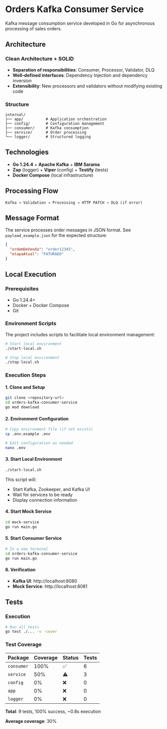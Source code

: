 # Orders Kafka Consumer Service

Kafka message consumption service developed in Go for asynchronous processing of sales orders.

## Architecture

### Clean Architecture + SOLID

- **Separation of responsibilities**: Consumer, Processor, Validator, DLQ
- **Well-defined interfaces**: Dependency Injection and dependency inversion
- **Extensibility**: New processors and validators without modifying existing code

### Structure

```
internal/
├── app/          # Application orchestration
├── config/       # Configuration management
├── consumer/     # Kafka consumption
├── service/      # Order processing
└── logger/       # Structured logging
```

## Technologies

- **Go 1.24.4** + **Apache Kafka** + **IBM Sarama**
- **Zap** (logger) + **Viper** (config) + **Testify** (tests)
- **Docker Compose** (local infrastructure)

## Processing Flow

```
Kafka → Validation → Processing → HTTP PATCH → DLQ (if error)
```

## Message Format

The service processes order messages in JSON format. See `payload_example.json` for the expected structure:

```json
{
  "ordemDeVenda": "order12345",
  "etapaAtual": "FATURADO"
}
```

## Local Execution

### Prerequisites

- Go 1.24.4+
- Docker + Docker Compose
- Git

### Environment Scripts

The project includes scripts to facilitate local environment management:

```bash
# Start local environment
./start-local.sh

# Stop local environment
./stop-local.sh
```

### Execution Steps

#### 1. Clone and Setup

```bash
git clone <repository-url>
cd orders-kafka-consumer-service
go mod download
```

#### 2. Environment Configuration

```bash
# Copy environment file (if not exists)
cp .env.example .env

# Edit configuration as needed
nano .env
```

#### 3. Start Local Environment

```bash
./start-local.sh
```

This script will:

- Start Kafka, Zookeeper, and Kafka UI
- Wait for services to be ready
- Display connection information

#### 4. Start Mock Service

```bash
cd mock-service
go run main.go
```

#### 5. Start Consumer Service

```bash
# In a new terminal
cd orders-kafka-consumer-service
go run main.go
```

#### 6. Verification

- **Kafka UI**: http://localhost:8080
- **Mock Service**: http://localhost:8081

## Tests

### Execution

```bash
# Run all tests
go test ./... -v -cover
```

### Test Coverage

| Package    | Coverage | Status | Tests |
| ---------- | -------- | ------ | ----- |
| `consumer` | 100%     | ✅     | 6     |
| `service`  | 50%      | ⚠️     | 3     |
| `config`   | 0%       | ❌     | 0     |
| `app`      | 0%       | ❌     | 0     |
| `logger`   | 0%       | ❌     | 0     |

**Total**: 9 tests, 100% success, ~0.8s execution

**Average coverage**: 30%
